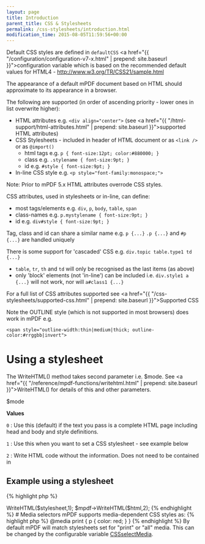 ```yaml
---
layout: page
title: Introduction
parent_title: CSS & Stylesheets
permalink: /css-stylesheets/introduction.html
modification_time: 2015-08-05T11:59:56+00:00
---
```


Default CSS styles are defined in `defaultCSS` 
<a href="{{ "/configuration/configuration-v7-x.html" | prepend: site.baseurl }}">configuration variable</a> 
which is based on the recommended default values for HTML4 - 
<a href="http://www.w3.org/TR/CSS21/sample.html">http://www.w3.org/TR/CSS21/sample.html</a> 

The appearance of a default mPDF document based on HTML should approximate to its appearance in a browser.

The following are supported (in order of ascending priority - lower ones in list overwrite higher):

- HTML attributes e.g. `<div align="center">` 
  (see <a href="{{ "/html-support/html-attributes.html" | prepend: site.baseurl }}">supported HTML attributes</a>)
- CSS Stylesheets - included in header of HTML document or as `<link />` or as `@import()`
    - html tags e.g. `p { font-size:12pt; color:#880000; }`
    - class e.g. `.stylename { font-size:9pt; }`
    - id e.g. `#style { font-size:9pt; }`
- In-line CSS style e.g. `<p style="font-family:monospace;">`

Note: Prior to mPDF 5.x HTML attributes overrode CSS styles.

CSS attributes, used in stylesheets or in-line, can define:

- most tags/elements e.g. `div`, `p`, `body`, `table`, `span`
- class-names e.g. `p.mystylename { font-size:9pt; }`
- id e.g. `div#style { font-size:9pt; }`

Tag, class and id can share a similar name e.g. `p {...}` `.p {...}` and `#p {...}` are handled uniquely

There is some support for 'cascaded' CSS e.g. `div.topic table.type1 td {...}`

- `table`, `tr`, `th` and `td` will only be recognised as the last items (as above)
- only 'block' elements (not 'in-line') can be included i.e. `div.style1 a {...}` will not work, nor will `a#class1 {...}`

For a full list of CSS attributes supported see 
<a href="{{ "/css-stylesheets/supported-css.html" | prepend: site.baseurl }}">Supported CSS</a>

Note the OUTLINE style (which is not supported in most browsers) does work in mPDF e.g.

`<span style="outline-width:thin|medium|thick; outline-color:#rrggbb|invert">`

# Using a stylesheet

The WriteHTML() method takes second parameter i.e. <span class="parameter">$mode</span>. 
See <a href="{{ "/reference/mpdf-functions/writehtml.html" | prepend: site.baseurl }}">WriteHTML()</a> 
for details of this and other parameters.

<span class="parameter">$mode</span>

**Values**

`0`
: Use this (default) if the text you pass is a complete HTML page including head and body and style definitions.

`1`
: Use this when you want to set a CSS stylesheet - see example below

`2`
: Write HTML code without the <head> information. Does not need to be contained in <body>

## Example using a stylesheet

{% highlight php %}
<?php

$stylesheet = file_get_contents('style.css');

$mpdf->WriteHTML($stylesheet,1);
$mpdf->WriteHTML($html,2);
{% endhighlight %}

# Media selectors

mPDF supports media-dependent CSS styles as:

{% highlight php %}
@media print {
  p { 
    color: red; 
  }
}

<style media="print">
  p { 
    color: red; 
  }
</style>

<link rel="stylesheet" media="print" href="..." />
{% endhighlight %}

By default mPDF will match stylesheets set for "print" or "all" media. This can be changed by the configurable 
variable <a href="{{ "/reference/mpdf-variables/cssselectmedia.html" | prepend: site.baseurl }}">CSSselectMedia</a>.


